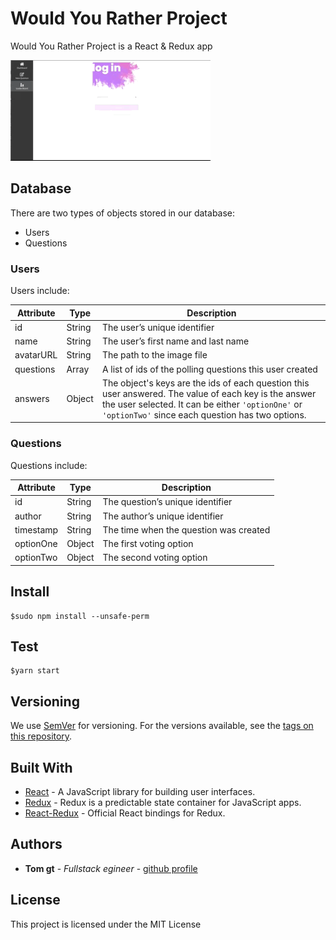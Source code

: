 # Would You Rather Project

Would You Rather Project is a React & Redux app

![<img src="info.gif" width="450"/>](/src/assets/img/info.gif)

## Database 
There are two types of objects stored in our database:

* Users
* Questions

### Users

Users include:

| Attribute    | Type             | Description           |
|-----------------|------------------|-------------------         |
| id                 | String           | The user’s unique identifier |
| name          | String           | The user’s first name  and last name     |
| avatarURL  | String           | The path to the image file |
| questions | Array | A list of ids of the polling questions this user created|
| answers      | Object         |  The object's keys are the ids of each question this user answered. The value of each key is the answer the user selected. It can be either `'optionOne'` or `'optionTwo'` since each question has two options.

### Questions

Questions include:

| Attribute | Type | Description |
|-----------------|------------------|-------------------|
| id                  | String | The question’s unique identifier |
| author        | String | The author’s unique identifier |
| timestamp | String | The time when the question was created|
| optionOne | Object | The first voting option|
| optionTwo | Object | The second voting option|

## Install

```
$sudo npm install --unsafe-perm
```

## Test

```
$yarn start
```

## Versioning

We use [SemVer](http://semver.org/) for versioning. For the versions available, see the [tags on this repository](https://github.com/your/project/tags).

## Built With

* [React](https://reactjs.org/) - A JavaScript library for building user interfaces.
* [Redux](https://redux.js.org/) - Redux is a predictable state container for JavaScript apps.
* [React-Redux](https://react-redux.js.org/) - Official React bindings for Redux.

## Authors

* **Tom gt** - *Fullstack egineer* - [github profile](https://github.com/tomgtbst)

## License

This project is licensed under the MIT License
